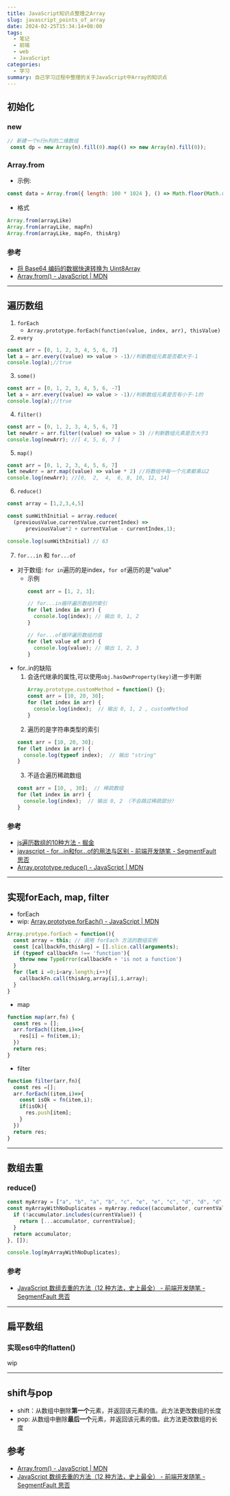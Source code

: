 ```yaml
---
title: JavaScript知识点整理之Array
slug: javascript_points_of_array
date: 2024-02-25T15:34:14+08:00
tags:
  - 笔记
  - 前端
  - web
  - JavaScript
categories:
  - 学习
summary: 自己学习过程中整理的关于JavaScript中Array的知识点
--- 
```


## 初始化
### new 
```javascript
// 新建一个n行n列的二维数组
 const dp = new Array(n).fill(0).map(() => new Array(n).fill(0));
```

### Array.from 
- 示例:
```javascript
const data = Array.from({ length: 100 * 1024 }, () => Math.floor(Math.random() * 256))
```

- 格式
```javascript
Array.from(arrayLike)
Array.from(arrayLike, mapFn)
Array.from(arrayLike, mapFn, thisArg)
```

### 参考 
- [将 Base64 编码的数据快速转换为 Uint8Array](https://i.hsfzxjy.site/fast-conversion-from-base64-binary-to-uint8-array/ )
- [Array.from() - JavaScript | MDN](https://developer.mozilla.org/en-US/docs/Web/JavaScript/Reference/Global_Objects/Array/from )

---

## 遍历数组
1. `forEach`
   - `Array.prototype.forEach(function(value, index, arr), thisValue)`
2. `every`
  ```JavaScript
  const arr = [0, 1, 2, 3, 4, 5, 6, 7]
  let a = arr.every((value) => value > -1)//判断数组元素是否都大于-1
  console.log(a);//true
  ```
3. `some()`
  ```JavaScript
  const arr = [0, 1, 2, 3, 4, 5, 6, -7]
  let a = arr.every((value) => value > -1)//判断数组元素是否有小于-1的
  console.log(a);//true
  ```
4. `filter()`
  ```JavaScript
  const arr = [0, 1, 2, 3, 4, 5, 6, 7]
  let newArr = arr.filter((value) => value > 3) //判断数组元素是否大于3
  console.log(newArr); //[ 4, 5, 6, 7 ]
  ```
5. `map()`
  ```JavaScript
  const arr = [0, 1, 2, 3, 4, 5, 6, 7]
  let newArr = arr.map((value) => value * 2) //将数组中每一个元素都乘以2
  console.log(newArr); //[0,  2,  4,  6, 8, 10, 12, 14]
  ```
6. `reduce()`
  ```JavaScript
  const array = [1,2,3,4,5]

  const sumWithInitial = array.reduce(
    (previousValue,currentValue,currentIndex) => 
        previousValue*2 + currentValue - currentIndex,1);

  console.log(sumWithInitial) // 63
  ```
7. `for...in` 和 `for...of`
  - 对于数组: `for in`遍历的是index，`for of`遍历的是"value"
    - 示例
       ```JavaScript
       const arr = [1, 2, 3];

       // for...in循环遍历数组的索引
       for (let index in arr) {
         console.log(index); // 输出 0, 1, 2
       }

       // for...of循环遍历数组的值
       for (let value of arr) {
         console.log(value); // 输出 1, 2, 3
       }
       ```
  - for..in的缺陷
    1. 会迭代继承的属性,可以使用`obj.hasOwnProperty(key)`进一步判断
       ```JavaScript
       Array.prototype.customMethod = function() {};
       const arr = [10, 20, 30];
       for (let index in arr) {
         console.log(index);  // 输出 0, 1, 2 , customMethod
       }
       ```
    2. 遍历的是字符串类型的索引
      ```JavaScript
      const arr = [10, 20, 30];
      for (let index in arr) {
        console.log(typeof index);  // 输出 "string"
      }
      ```
    3. 不适合遍历稀疏数组
      ```JavaScript
      const arr = [10, , 30];  // 稀疏数组
      for (let index in arr) {
        console.log(index);  // 输出 0, 2 （不会跳过稀疏部分）
      }
      ```

### 参考
- [js遍历数组的10种方法 - 掘金](https://juejin.cn/post/6854573211699380237)
- [javascript - for…in和for…of的用法与区别 - 前端开发随笔 - SegmentFault 思否](https://segmentfault.com/a/1190000022348279)
- [Array.prototype.reduce() - JavaScript | MDN](https://developer.mozilla.org/en-US/docs/Web/JavaScript/Reference/Global_Objects/Array/reduce)

---

## 实现forEach, map, filter
- forEach 
- wip: [Array.prototype.forEach() - JavaScript | MDN](https://developer.mozilla.org/zh-CN/docs/Web/JavaScript/Reference/Global_Objects/Array/forEach#callbackfn )
```JavaScript
Array.protype.forEach = function(){
  const array = this; // 调用 forEach 方法的数组实例
  const [callbackFn,thisArg] = [].slice.call(arguments);
  if (typeof callbackFn !== 'function'){
    throw new TypeError(callbackFn + 'is not a function')
  }
  for (let i =0;i<ary.length;i++){
    callbackFn.call(thisArg,array[i],i,array);
  }
}
```
- map 
```JavaScript
function map(arr,fn) {
  const res = [];
  arr.forEach((item,i)=>{
    res[i] = fn(item,i);
  })
  return res;
}
```
- filter 
```JavaScript
function filter(arr,fn){
  const res =[];
  arr.forEach((item,i)=>{
    const isOk = fn(item,i);
    if(isOk){
      res.push[item];
    }
  })
  return res;
}
```

---

## 数组去重
### reduce()
  ```JavaScript
  const myArray = ["a", "b", "a", "b", "c", "e", "e", "c", "d", "d", "d", "d"];
  const myArrayWithNoDuplicates = myArray.reduce((accumulator, currentValue) => {
    if (!accumulator.includes(currentValue)) {
      return [...accumulator, currentValue];
    }
    return accumulator;
  }, []);

  console.log(myArrayWithNoDuplicates);
  ```

### 参考
- [JavaScript 数组去重的方法（12 种方法，史上最全） - 前端开发随笔 - SegmentFault 思否](https://segmentfault.com/a/1190000016418021)

---

## 扁平数组
### 实现es6中的flatten()
wip

---

## shift与pop
- shift：从数组中删除**第一个**元素，并返回该元素的值。此方法更改数组的长度
- pop: 从数组中删除**最后一个**元素，并返回该元素的值。此方法更改数组的长度

## 参考
- [Array.from() - JavaScript | MDN](https://developer.mozilla.org/en-US/docs/Web/JavaScript/Reference/Global_Objects/Array/from )
- [JavaScript 数组去重的方法（12 种方法，史上最全） - 前端开发随笔 - SegmentFault 思否](https://segmentfault.com/a/1190000016418021)